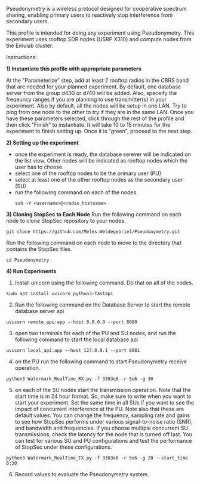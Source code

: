 Pseudonymetry is a wireless protocol designed for cooperative spectrum sharing, enabling primary users to reactively stop interference from secondary users.

This profile is intended for doing any experiment using Pseudonymetry. 
This experiment uses rooftop SDR nodes (USRP X310) and compute nodes from the Emulab cluster. 

Instructions:

**1) Instantiate this profile with appropriate parameters**

At the "Parameterize" step, add at least 2 rooftop radios in the CBRS band that are needed for your planned experiment. By default, one database server from the group d430 or d740 will be added. 
Also, speceify the freqeuncy ranges if you are planning to use transmitter(s) in your experiment. Also by default, all the nodes will be setup in one LAN. Try to ping from one node to the other to try if they are in the same LAN.
Once you have these parameters selected, click through the rest of the profile and then click "Finish" to instantiate.  It will take 10 to 15 minutes for the experiment to finish setting up.  Once it is "green", proceed to the next step.

**2) Setting up the experiment**
- once the experiment is ready, the database serever will be indicated on the list view. Other nodes will be indicated as rooftop nodes which the user has to choose. 
- select one of the rooftop nodes to be the primary user (PU)
- select at least one of the other rooftop nodes as the secondary user (SU)
- run the following command on each of the nodes
  ```
  ssh -Y <username>@<radio_hostname>
  ```
  
**3) Cloning StopSec to Each Node**
Run the following command on each node to clone StopSec repository to your nodes. 
  ```
git clone https://github.com/Meles-Weldegebriel/Pseudonymetry.git
  ```
Run the following command on each node to move to the directory that contains the StopSec files.

  ```
cd Pseudonymetry
  ```

**4) Run Experiments**
1) Install unicorn using the following command. Do that on all of the nodes.
```
sudo apt install uvicorn python3-fastapi
```
2) Run the following command on the Database Server to start the remote database server api
```
uvicorn remote_api:app --host 0.0.0.0 --port 8080
```
3) open two terminals for each of the PU and SU nodes, and run the following command to start the local database api
```
uvicorn local_api:app --host 127.0.0.1 --port 8081
```
4) on the PU run the following command to start Pseudonymetry receive operation. 
```
python3 Watermark_RealTime_RX.py -f 3383e6 -r 5e6 -g 30
```
5) on each of the SU nodes start the transmission operation. Note that the start time is in 24 hour format. So, make sure to write when you want to start your experiment. Set the same time in all SUs if you want to see the impact of concurrent interference at the PU. Note also that these are default values. You can change the frequency, sampling rate and gains to see how StopSec performs under various signal-to-noise ratio (SNR), and bandwidth and frequencies. If you choose multiple concurrent SU transmissions, check the latency for the node that is turned off last. You can test for various SU and PU configurations and test the performance of StopSec under these configurations. 
```
python3 Watermark_RealTime_TX.py -f 3383e6 -r 5e6 -g 20 --start_time 6:30
```
6) Record values to evaluate the Pseudonymetry system.
